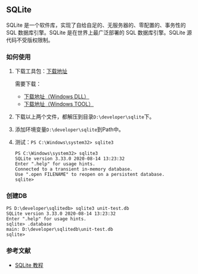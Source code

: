 ## SQLite

SQLite 是一个软件库，实现了自给自足的、无服务器的、零配置的、事务性的 SQL 数据库引擎。SQLite 是在世界上最广泛部署的 SQL 数据库引擎。SQLite 源代码不受版权限制。

### 如何使用
1. 下载工具包：[下载地址](https://www.sqlite.org/download.html)
    
    需要下载：
    - [下载地址（Windows DLL）](https://www.sqlite.org/2020/sqlite-dll-win64-x64-3330000.zip)
    - [下载地址（Windows TOOL）](https://www.sqlite.org/2020/sqlite-tools-win32-x86-3330000.zip)
2. 下载以上两个文件，都解压到目录`D:\developer\sqlite`下。
3. 添加环境变量`D:\developer\sqlite`到Path中。
4. 测试：`PS C:\Windows\system32> sqlite3`
    ```shell script
    PS C:\Windows\system32> sqlite3
    SQLite version 3.33.0 2020-08-14 13:23:32
    Enter ".help" for usage hints.
    Connected to a transient in-memory database.
    Use ".open FILENAME" to reopen on a persistent database.
    sqlite>
    ```
### 创建DB
```shell script
PS D:\developer\sqlitedb> sqlite3 unit-test.db
SQLite version 3.33.0 2020-08-14 13:23:32
Enter ".help" for usage hints.
sqlite> .database
main: D:\developer\sqlitedb\unit-test.db
sqlite>
```


### 参考文献

- [SQLite 教程](https://www.runoob.com/sqlite/sqlite-tutorial.html)



